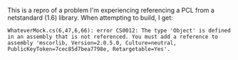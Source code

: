 This is a repro of a problem I'm experiencing referencing a PCL from a netstandard (1.6) library. When attempting to build, I get:
```
WhateverMock.cs(6,47,6,66): error CS0012: The type 'Object' is defined in an assembly that is not referenced. You must add a reference to assembly 'mscorlib, Version=2.0.5.0, Culture=neutral, PublicKeyToken=7cec85d7bea7798e, Retargetable=Yes'.
```